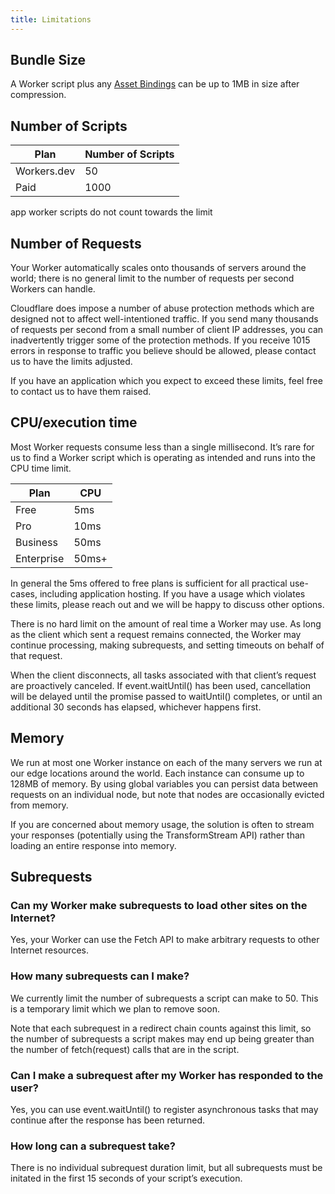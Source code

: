 ```yaml
---
title: Limitations
---
```


## Bundle Size

A Worker script plus any [Asset Bindings](/reference/tooling/api/bindings) can be up to 1MB in size after compression.

## Number of Scripts

| Plan        | Number of Scripts |
| ----------- | ----------------- |
| Workers.dev | 50                |
| Paid        | 1000              |

app worker scripts do not count towards the limit

## Number of Requests

Your Worker automatically scales onto thousands of servers around the world; there is no general limit to the number of requests per second Workers can handle.

Cloudflare does impose a number of abuse protection methods which are designed not to affect well-intentioned traffic. If you send many thousands of requests per second from a small number of client IP addresses, you can inadvertently trigger some of the protection methods. If you receive 1015 errors in response to traffic you believe should be allowed, please contact us to have the limits adjusted.

If you have an application which you expect to exceed these limits, feel free to contact us to have them raised.

## CPU/execution time

Most Worker requests consume less than a single millisecond. It’s rare for us to find a Worker script which is operating as intended and runs into the CPU time limit.

| Plan       | CPU   |
| ---------- | ----- |
| Free       | 5ms   |
| Pro        | 10ms  |
| Business   | 50ms  |
| Enterprise | 50ms+ |

In general the 5ms offered to free plans is sufficient for all practical use-cases, including application hosting. If you have a usage which violates these limits, please reach out and we will be happy to discuss other options.

There is no hard limit on the amount of real time a Worker may use. As long as the client which sent a request remains connected, the Worker may continue processing, making subrequests, and setting timeouts on behalf of that request.

When the client disconnects, all tasks associated with that client’s request are proactively canceled. If event.waitUntil() has been used, cancellation will be delayed until the promise passed to waitUntil() completes, or until an additional 30 seconds has elapsed, whichever happens first.

## Memory

We run at most one Worker instance on each of the many servers we run at our edge locations around the world. Each instance can consume up to 128MB of memory. By using global variables you can persist data between requests on an individual node, but note that nodes are occasionally evicted from memory.

If you are concerned about memory usage, the solution is often to stream your responses (potentially using the TransformStream API) rather than loading an entire response into memory.

## Subrequests

### Can my Worker make subrequests to load other sites on the Internet?

Yes, your Worker can use the Fetch API to make arbitrary requests to other Internet resources.

### How many subrequests can I make?

We currently limit the number of subrequests a script can make to 50. This is a temporary limit which we plan to remove soon.

Note that each subrequest in a redirect chain counts against this limit, so the number of subrequests a script makes may end up being greater than the number of fetch(request) calls that are in the script.

### Can I make a subrequest after my Worker has responded to the user?

Yes, you can use event.waitUntil() to register asynchronous tasks that may continue after the response has been returned.

### How long can a subrequest take?

There is no individual subrequest duration limit, but all subrequests must be initated in the first 15 seconds of your script’s execution.
